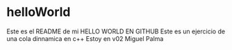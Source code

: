 # helloWorld
Este es el README de mi HELLO WORLD EN GITHUB 
Este es un ejercicio de una cola dinnamica en c++
Estoy en v02 Miguel Palma
